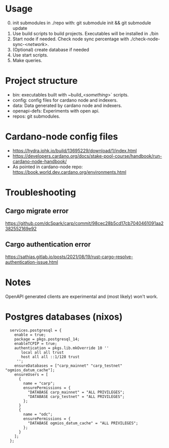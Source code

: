 # Usage

0. init submodules in ./repo with: git submodule init && git submodule update
1. Use build scripts to build projects. Executables will be installed in ./bin
2. Start node if needed. Check node sync percentage with ./check-node-sync-<*network*>.
3. (Optional) create database if needed
4. Use start scripts. 
5. Make queries.

# Project structure
- bin: executables built with ~build_<*something*>` scripts.
- config: config files for cardano node and indexers.
- data: Data generated by cardano node and indexers.
- openapi-defs: Experiments with open api.
- repos: git submodules.

# Cardano-node config files

- https://hydra.iohk.io/build/13695229/download/1/index.html
- https://developers.cardano.org/docs/stake-pool-course/handbook/run-cardano-node-handbook/
- As pointed in cardano-node repo: https://book.world.dev.cardano.org/environments.html

# Troubleshooting

## Cargo migrate error
https://github.com/dcSpark/carp/commit/98cec28b5cd17cb7040461091aa2382552169e92

## Cargo authentication error
https://sathias.gitlab.io/posts/2021/08/19/rust-cargo-resolve-authentication-issue.html

# Notes
OpenAPI generated clients are experimental and (most likely) won't work.

# Postgres databases (nixos)

```
  services.postgresql = {
    enable = true;
    package = pkgs.postgresql_14;
    enableTCPIP = true;
    authentication = pkgs.lib.mkOverride 10 ''
       local all all trust
       host all all ::1/128 trust
     '';
    ensureDatabases = ["carp_mainnet" "carp_testnet" "ogmios_datum_cache"];
    ensureUsers = [
      {
        name = "carp";
        ensurePermissions = {
          "DATABASE carp_mainnet" = "ALL PRIVILEGES";
          "DATABASE carp_testnet" = "ALL PRIVILEGES";
        };
      }
      {
        name = "odc";
        ensurePermissions = {
          "DATABASE ogmios_datum_cache" = "ALL PRIVILEGES";
        };
      }
    ];
  };
```
